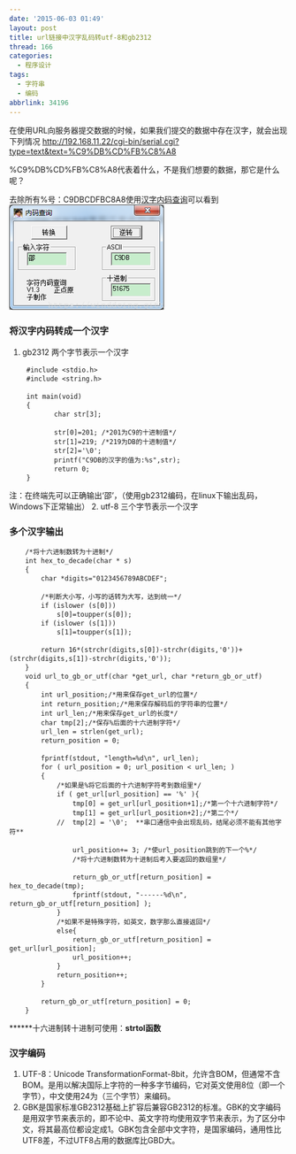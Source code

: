 ```yaml
---
date: '2015-06-03 01:49'
layout: post
title: url链接中汉字乱码转utf-8和gb2312
thread: 166
categories:
  - 程序设计
tags:
  - 字符串
  - 编码
abbrlink: 34196
---
```


在使用URL向服务器提交数据的时候，如果我们提交的数据中存在汉字，就会出现下列情况
http://192.168.11.22/cgi-bin/serial.cgi?type=text&text=%C9%DB%CD%FB%C8%A8

%C9%DB%CD%FB%C8%A8代表着什么，不是我们想要的数据，那它是什么呢？

去除所有%号：C9DBCDFBC8A8使用[汉字内码查询](/src/汉字内码查询.exe_modify)可以看到
![hanzi](/images/汉字内码.png)
<!---more--->
### 将汉字内码转成一个汉字
1. gb2312
    两个字节表示一个汉字

        #include <stdio.h>
        #include <string.h>

        int main(void)
        {
               char str[3];

               str[0]=201; /*201为C9的十进制值*/
               str[1]=219; /*219为DB的十进制值*/
               str[2]='\0';
               printf("C9DB的汉字的值为:%s",str);
               return 0;
        }
注：在终端先可以正确输出‘邵’，（使用gb2312编码，在linux下输出乱码，Windows下正常输出）
2. utf-8
    三个字节表示一个汉字
### 多个汉字输出

        /*将十六进制数转为十进制*/
        int hex_to_decade(char * s)
        {
            char *digits="0123456789ABCDEF";

            /*判断大小写，小写的话转为大写，达到统一*/
            if (islower (s[0]))
                s[0]=toupper(s[0]);
            if (islower (s[1]))
                s[1]=toupper(s[1]);

            return 16*(strchr(digits,s[0])-strchr(digits,'0'))+(strchr(digits,s[1])-strchr(digits,'0'));
        }
        void url_to_gb_or_utf(char *get_url, char *return_gb_or_utf)
        {
            int url_position;/*用来保存get_url的位置*/
            int return_position;/*用来保存解码后的字符串的位置*/
            int url_len;/*用来保存get_url的长度*/
            char tmp[2];/*保存%后面的十六进制字符*/
            url_len = strlen(get_url);
            return_position = 0;

            fprintf(stdout, "length=%d\n", url_len);
            for ( url_position = 0; url_position < url_len; )
            {
                /*如果是%将它后面的十六进制字符考到数组里*/
                if ( get_url[url_position] == '%' ){
                    tmp[0] = get_url[url_position+1];/*第一个十六进制字符*/
                    tmp[1] = get_url[url_position+2];/*第二个*/
                //  tmp[2] = '\0';  **串口通信中会出现乱码，结尾必须不能有其他字符**

                    url_position+= 3; /*使url_position跳到的下一个%*/
                    /*将十六进制数转为十进制后考入要返回的数组里*/

                    return_gb_or_utf[return_position] = hex_to_decade(tmp);
                    fprintf(stdout, "------%d\n", return_gb_or_utf[return_position] );
                }
                /*如果不是特殊字符，如英文，数字那么直接返回*/
                else{
                    return_gb_or_utf[return_position] = get_url[url_position];
                    url_position++;
                }
                return_position++;
            }

            return_gb_or_utf[return_position] = 0;
        }

******十六进制转十进制可使用：**strtol函数**

### 汉字编码
1. UTF-8：Unicode TransformationFormat-8bit，允许含BOM，但通常不含BOM。是用以解决国际上字符的一种多字节编码，它对英文使用8位（即一个字节），中文使用24为（三个字节）来编码。
2. GBK是国家标准GB2312基础上扩容后兼容GB2312的标准。GBK的文字编码是用双字节来表示的，即不论中、英文字符均使用双字节来表示，为了区分中文，将其最高位都设定成1。GBK包含全部中文字符，是国家编码，通用性比UTF8差，不过UTF8占用的数据库比GBD大。
